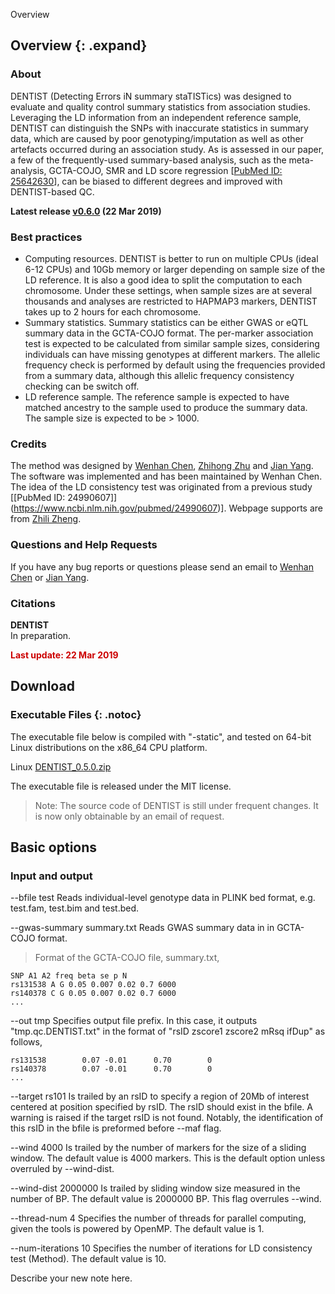 Overview

## Overview {: .expand}

### About
DENTIST (Detecting Errors iN summary staTISTics) was designed to evaluate and quality control summary statistics from association studies. Leveraging the LD information from an independent reference sample, DENTIST can distinguish the SNPs with inaccurate statistics in summary data, which are caused by poor genotyping/imputation as well as other artefacts occurred during an association study. As is assessed in our paper, a few of the frequently-used summary-based analysis, such as the meta-analysis, GCTA-COJO, SMR and LD score regression \[[PubMed ID: 25642630](https://www.ncbi.nlm.nih.gov/pubmed/25642630)\], can be biased to different degrees and improved with DENTIST-based QC.

**Latest release [v0.6.0](#Download) (22 Mar 2019)**

### Best practices

* Computing resources. DENTIST is better to run on multiple CPUs (ideal 6-12 CPUs) and 10Gb memory or larger depending on sample size of the LD reference. It is also a good idea to split the computation to each chromosome. Under these settings, when sample sizes are at several thousands and analyses are restricted to HAPMAP3 markers, DENTIST takes up to 2 hours for each chromosome.
* Summary statistics. Summary statistics can be either GWAS or eQTL summary data in the GCTA-COJO format. The per-marker association test is expected to be calculated from similar sample sizes, considering individuals can have missing genotypes at different markers. The allelic frequency check is performed by default using the frequencies provided from a summary data, although this allelic frequency consistency checking can be switch off.
* LD reference sample. The reference sample is expected to have matched ancestry to the sample used to produce the summary data. The sample size is expected to be > 1000.


### Credits 

The method was designed by [Wenhan Chen](mailto:uqwche11@uq.edu.au), [Zhihong Zhu](mailto:z.zhu1@uq.edu.au) and [Jian Yang](http://scholar.google.com.au/citations?user=aLuqQs8AAAAJ&hl=en). The software was implemented and has been maintained by Wenhan Chen.  The idea of the LD consistency test was originated from a previous study \[[PubMed ID: 24990607]](https://www.ncbi.nlm.nih.gov/pubmed/24990607)\]. Webpage supports are from [Zhili Zheng](mailto:zhili.zheng@uq.edu.au).

### Questions and Help Requests 
If you have any bug reports or questions please send an email to  [Wenhan Chen](mailto:uqwche11@uq.edu.au) or [Jian Yang](mailto:jian.yang@uq.edu.au).

### Citations 
**DENTIST**  
In preparation. 

<p style="color: rgb(204,0,0);font-weight:bold;">Last update: 22 Mar 2019</p>




## Download
### Executable Files {: .notoc}

The executable file below is compiled with "-static", and tested on 64-bit Linux distributions on the x86\_64 CPU platform. 

Linux [DENTIST\_0.5.0.zip](./gcta_0.5.0.zip)

The executable file is released under the MIT license. 

> Note: The source code of DENTIST is still under frequent changes. It is now only obtainable by an email of request.




## Basic options

### Input and output

--bfile	test
Reads individual-level genotype data in PLINK bed format, e.g. test.fam, test.bim and test.bed.

--gwas-summary	summary.txt
Reads GWAS summary data in in GCTA-COJO format.
>Format of the GCTA-COJO file, summary.txt,
```nohighlight
SNP A1 A2 freq beta se p N
rs131538 A G 0.05 0.007 0.02 0.7 6000
rs140378 C G 0.05 0.007 0.02 0.7 6000
...  
```

--out tmp
Specifies output file prefix. In this case, it outputs "tmp.qc.DENTIST.txt" in the format of "rsID zscore1 zscore2 mRsq ifDup" as follows,
```nohighlight
rs131538        0.07 -0.01      0.70        0
rs140378        0.07 -0.01      0.70        0
...  
```


--target rs101
Is trailed by an rsID to specify a region of 20Mb of interest centered at position specified by rsID. 
The rsID should exist in the bfile. A warning is raised if the target rsID is not found. 
Notably, the identification of this rsID in the bfile is preformed before  --maf flag.  



--wind  4000
Is trailed by the number of markers for the size of a sliding window. The default value is 4000 markers. This is the default option unless overruled by --wind-dist.

--wind-dist  2000000
Is trailed by sliding window size measured in the number of BP. The default value is 2000000 BP. This flag overrules --wind.


--thread-num	4
Specifies the number of threads for parallel computing, given the tools is powered by OpenMP. The default value is 1.

--num-iterations 10
Specifies the number of iterations for LD consistency test (Method). The default value is 10. 


Describe your new note here.
